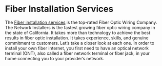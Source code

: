 # Fiber Installation Services
The [Fiber installation services](https://networkcableinstall.cablingcompany.co.za/fiber-installations/) is the top-rated Fiber Optic Wiring Company. The Network Installers is the fastest growing fiber optic wiring company in the state of California. It takes more than technology to achieve the best results in fiber optic installation. It takes experience, skills, and genuine commitment to customers.
Let’s take a closer look at each one. In order to install your own fiber internet, you first need to have an optical network terminal (ONT), also called a fiber network terminal or fiber jack, in your home connecting you to your provider’s network.
